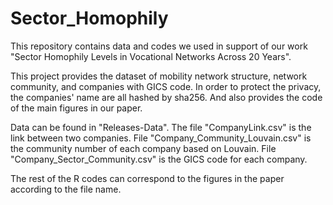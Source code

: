 # Sector_Homophily

This repository contains data and codes we used in support of our work "Sector Homophily Levels in Vocational Networks Across 20 Years".

This project provides the dataset of mobility network structure, network community, and companies with GICS code. In order to protect the privacy, the companies' name are all hashed by sha256. And also provides the code of the main figures in our paper.

Data can be found in "Releases-Data". The file "CompanyLink.csv" is the link between two companies. File "Company_Community_Louvain.csv" is the community number of each company based on Louvain. File "Company_Sector_Community.csv" is the GICS code for each company.

The rest of the R codes can correspond to the figures in the paper according to the file name.
